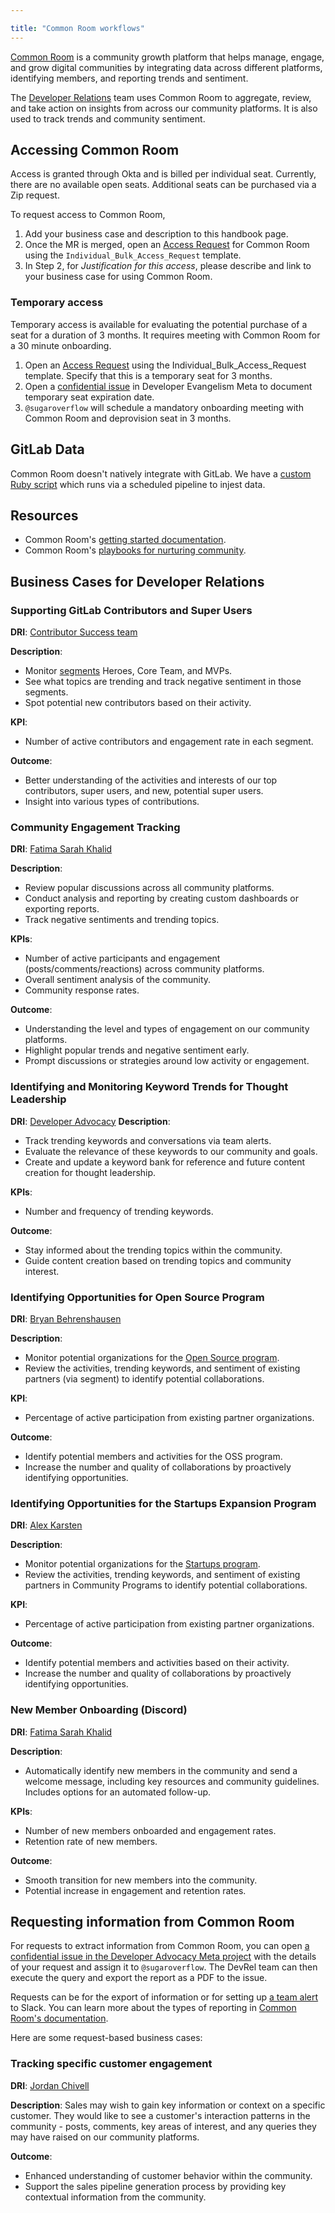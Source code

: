 ```yaml
---

title: "Common Room workflows"
---
```








[Common Room](https://docs.commonroom.io/) is a community growth platform that helps manage, engage, and grow digital communities by integrating data across different platforms, identifying members, and reporting trends and sentiment.

The [Developer Relations](/handbook/marketing/developer-relations/) team uses Common Room to aggregate, review, and take action on insights from across our community platforms. It is also used to track trends and community sentiment.

## Accessing Common Room

Access is granted through Okta and is billed per individual seat. Currently, there are no available open seats. Additional seats can be purchased via a Zip request.

To request access to Common Room,

1. Add your business case and description to this handbook page.
2. Once the MR is merged, open an [Access Request](/handbook/business-technology/end-user-services/onboarding-access-requests/access-requests/) for Common Room using the `Individual_Bulk_Access_Request` template.
3. In Step 2, for _Justification for this access_, please describe and link to your business case for using Common Room.

### Temporary access

Temporary access is available for evaluating the potential purchase of a seat for a duration of 3 months. It requires meeting with Common Room for a 30 minute onboarding.

1. Open an [Access Request](/handbook/business-technology/end-user-services/onboarding-access-requests/access-requests/) using the Individual_Bulk_Access_Request template. Specify that this is a temporary seat for 3 months.
2. Open a [confidential issue](https://gitlab.com/gitlab-com/marketing/developer-relations/developer-advocacy/developer-advocacy-meta/-/issues/new?issuable_template=common-room-temporary-access) in Developer Evangelism Meta to document temporary seat expiration date.
3. `@sugaroverflow` will schedule a mandatory onboarding meeting with Common Room and deprovision seat in 3 months.

## GitLab Data

Common Room doesn't natively integrate with GitLab.
We have a [custom Ruby script](https://gitlab.com/gitlab-org/developer-relations/gitlab-common-room-api-source)
which runs via a scheduled pipeline to injest data.

## Resources

* Common Room's [getting started documentation](https://docs.commonroom.io/get-started).
* Common Room's [playbooks for nurturing community](https://www.commonroom.io/resources/).

## Business Cases for Developer Relations

### Supporting GitLab Contributors and Super Users

**DRI**: [Contributor Success team](/handbook/marketing/developer-relations/contributor-success/)

**Description**:

* Monitor [segments](https://docs.commonroom.io/using-common-room/segments-page) Heroes, Core Team, and MVPs.
* See what topics are trending and track negative sentiment in those segments.
* Spot potential new contributors based on their activity.

**KPI**:

* Number of active contributors and engagement rate in each segment.

**Outcome**:

* Better understanding of the activities and interests of our top contributors, super users, and new, potential super users.
* Insight into various types of contributions.

### Community Engagement Tracking

**DRI**: [Fatima Sarah Khalid](https://gitlab.com/sugaroverflow)

**Description**:

* Review popular discussions across all community platforms.
* Conduct analysis and reporting by creating custom dashboards or exporting reports.
* Track negative sentiments and trending topics.

**KPIs**:

* Number of active participants and engagement (posts/comments/reactions) across community platforms.
* Overall sentiment analysis of the community.
* Community response rates.

**Outcome**:

* Understanding the level and types of engagement on our community platforms.
* Highlight popular trends and negative sentiment early.
* Prompt discussions or strategies around low activity or engagement.

### Identifying and Monitoring Keyword Trends for Thought Leadership

**DRI**: [Developer Advocacy](/handbook/marketing/developer-relations/developer-advocacy/)
**Description**:

* Track trending keywords and conversations via team alerts.
* Evaluate the relevance of these keywords to our community and goals.
* Create and update a keyword bank for reference and future content creation for thought leadership.

**KPIs**:

* Number and frequency of trending keywords.

**Outcome**:

* Stay informed about the trending topics within the community.
* Guide content creation based on trending topics and community interest.

### Identifying Opportunities for Open Source Program

**DRI**: [Bryan Behrenshausen](https://gitlab.com/bbehr)

**Description**:

* Monitor potential organizations for the [Open Source program](/handbook/marketing/developer-relations/community-programs/opensource-program/).
* Review the activities, trending keywords, and sentiment of existing partners (via segment) to identify potential collaborations.

**KPI**:

* Percentage of active participation from existing partner organizations.

**Outcome**:

* Identify potential members and activities for the OSS program.
* Increase the number and quality of collaborations by proactively identifying opportunities.

### Identifying Opportunities for the Startups Expansion Program

**DRI**: [Alex Karsten](https://gitlab.com/akarsten1)

**Description**:

* Monitor potential organizations for the [Startups program](/handbook/marketing/developer-relations/community-programs/startups-program/).
* Review the activities, trending keywords, and sentiment of existing partners in Community Programs to identify potential collaborations.

**KPI**:

* Percentage of active participation from existing partner organizations.

**Outcome**:

* Identify potential members and activities based on their activity.
* Increase the number and quality of collaborations by proactively identifying opportunities.

### New Member Onboarding (Discord)

**DRI**: [Fatima Sarah Khalid](https://gitlab.com/sugaroverflow)

**Description**:

* Automatically identify new members in the community and send a welcome message, including key resources and community guidelines. Includes options for an automated follow-up.

**KPIs**:

* Number of new members onboarded and engagement rates.
* Retention rate of new members.

**Outcome**:

* Smooth transition for new members into the community.
* Potential increase in engagement and retention rates.

## Requesting information from Common Room

For requests to extract information from Common Room, you can open [a confidential issue in the Developer Advocacy Meta project](https://gitlab.com/gitlab-com/marketing/developer-relations/developer-advocacy/de-tmm-meta/-/issues) with the details of your request and assign it to `@sugaroverflow`. The DevRel team can then execute the query and export the report as a PDF to the issue.

Requests can be for the export of information or for setting up [a team alert](https://docs.commonroom.io/using-common-room/team-alerts-page) to Slack. You can learn more about the types of reporting in [Common Room's documentation](https://docs.commonroom.io/using-common-room/reporting-page).

Here are some request-based business cases:

### Tracking specific customer engagement

**DRI**: [Jordan Chivell](https://gitlab.com/jchivell)

**Description**:
Sales may wish to gain key information or context on a specific customer. They would like to see a customer's interaction patterns in the community - posts, comments, key areas of interest, and any queries they may have raised on our community platforms.

**Outcome**:

* Enhanced understanding of customer behavior within the community.
* Support the sales pipeline generation process by providing key contextual information from the community.
